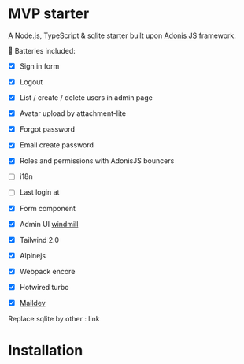 # MVP starter

A Node.js, TypeScript & sqlite starter built upon [Adonis JS](https://adonisjs.com) framework.

🔋 Batteries included:

- [x] Sign in form
- [x] Logout
- [x] List / create / delete users in admin page
- [x] Avatar upload by attachment-lite
- [x] Forgot password
- [x] Email create password
- [x] Roles and permissions with AdonisJS bouncers
- [ ] i18n
- [ ] Last login at
- [x] Form component
- [x] Admin UI [windmill](https://github.com/estevanmaito/windmill-dashboard)
- [x] Tailwind 2.0
- [x] Alpinejs
- [x] Webpack encore
- [x] Hotwired turbo
- [x] [Maildev](https://github.com/maildev/maildev)




Replace sqlite by other : link

# Installation
